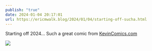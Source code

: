 ```yaml
---
publish: "true"
date: 2024-01-04 20:17:01
url: https://ericmwalk.blog/2024/01/04/starting-off-sucha.html
---
```


Starting off 2024… Such a great comic from [KevinComics.com](https://www.kevincomics.com/comic/the-first-week-of-january/)

![](https://ericmwalk.blog/uploads/2024/0db6303c82.jpg)